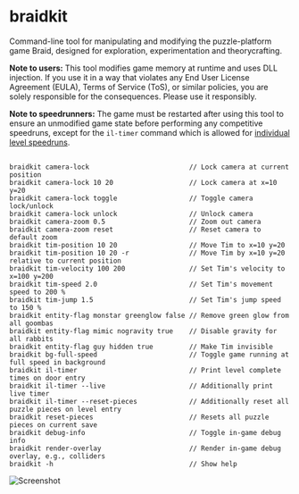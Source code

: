 # braidkit
Command-line tool for manipulating and modifying the puzzle-platform game Braid, designed for exploration, experimentation and theorycrafting.

**Note to users:** This tool modifies game memory at runtime and uses DLL injection. If you use it in a way that violates any End User License Agreement (EULA), Terms of Service (ToS), or similar policies, you are solely responsible for the consequences. Please use it responsibly.

**Note to speedrunners:** The game must be restarted after using this tool to ensure an unmodified game state before performing any competitive speedruns, except for the `il-timer` command which is allowed for [individual level speedruns](http://bit.ly/BraidIL).

##
```
braidkit camera-lock                         // Lock camera at current position
braidkit camera-lock 10 20                   // Lock camera at x=10 y=20
braidkit camera-lock toggle                  // Toggle camera lock/unlock
braidkit camera-lock unlock                  // Unlock camera
braidkit camera-zoom 0.5                     // Zoom out camera
braidkit camera-zoom reset                   // Reset camera to default zoom
braidkit tim-position 10 20                  // Move Tim to x=10 y=20
braidkit tim-position 10 20 -r               // Move Tim by x=10 y=20 relative to current position
braidkit tim-velocity 100 200                // Set Tim's velocity to x=100 y=200
braidkit tim-speed 2.0                       // Set Tim's movement speed to 200 %
braidkit tim-jump 1.5                        // Set Tim's jump speed to 150 %
braidkit entity-flag monstar greenglow false // Remove green glow from all goombas
braidkit entity-flag mimic nogravity true    // Disable gravity for all rabbits
braidkit entity-flag guy hidden true         // Make Tim invisible
braidkit bg-full-speed                       // Toggle game running at full speed in background
braidkit il-timer                            // Print level complete times on door entry
braidkit il-timer --live                     // Additionally print live timer
braidkit il-timer --reset-pieces             // Additionally reset all puzzle pieces on level entry
braidkit reset-pieces                        // Resets all puzzle pieces on current save
braidkit debug-info                          // Toggle in-game debug info
braidkit render-overlay                      // Render in-game debug overlay, e.g., colliders
braidkit -h                                  // Show help
```

![Screenshot](braidkit_screenshot.jpg)